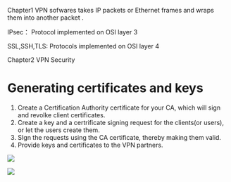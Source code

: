 Chapter1 
VPN sofwares takes IP packets or Ethernet frames and wraps them into another packet . 

IPsec：
Protocol implemented on OSI layer 3

SSL,SSH,TLS:
Protocols implemented on OSI layer 4


Chapter2 VPN Security


# Generating certificates and keys 
1. Create a Certification Authority certificate for your CA, which will sign and revolke client certificates.
2. Create a key and a certrificate signing request for the clients(or users), or let the users create them.
3. SIgn the requests using the CA certificate, thereby making them valid.
4. Provide keys and certificates to the VPN partners.

![](http://opkk27k9n.bkt.clouddn.com/17-7-5/77286945.jpg)
 
 ![](http://opkk27k9n.bkt.clouddn.com/17-7-5/95766892.jpg)
